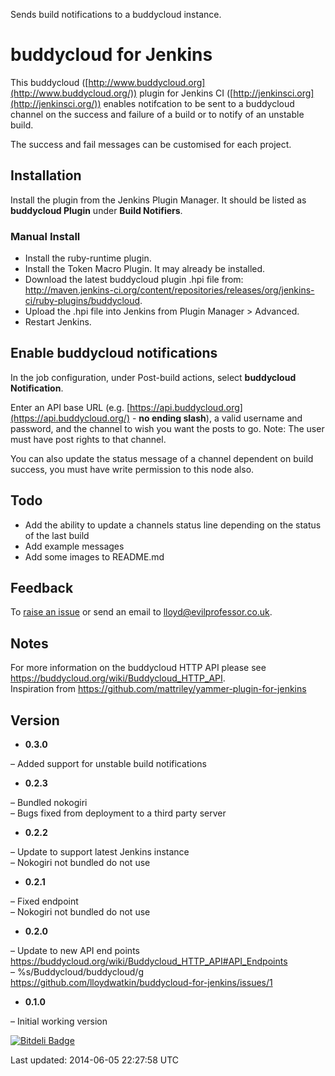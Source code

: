 Sends build notifications to a buddycloud instance.

# buddycloud for Jenkins

This buddycloud
([http://www.buddycloud.org](http://www.buddycloud.org/)) plugin for
Jenkins CI ([http://jenkinsci.org](http://jenkinsci.org/)) enables
notifcation to be sent to a buddycloud channel on the success and
failure of a build or to notify of an unstable build.

The success and fail messages can be customised for each project.

## Installation

Install the plugin from the Jenkins Plugin Manager. It should be listed
as **buddycloud Plugin** under **Build Notifiers**.

### Manual Install

-   Install the ruby-runtime plugin.
-   Install the Token Macro Plugin. It may already be installed.
-   Download the latest buddycloud plugin .hpi file from:
    <http://maven.jenkins-ci.org/content/repositories/releases/org/jenkins-ci/ruby-plugins/buddycloud>.
-   Upload the .hpi file into Jenkins from Plugin Manager \> Advanced.
-   Restart Jenkins.

## Enable buddycloud notifications

In the job configuration, under Post-build actions, select **buddycloud
Notification**.

Enter an API base URL (e.g.
[https://api.buddycloud.org](https://api.buddycloud.org/) - **no ending
slash**), a valid username and password, and the channel to wish you
want the posts to go. Note: The user must have post rights to that
channel.

You can also update the status message of a channel dependent on build
success, you must have write permission to this node also.

## Todo

-   Add the ability to update a channels status line depending on the
    status of the last build
-   Add example messages
-   Add some images to README.md

## Feedback

To [raise an
issue](https://github.com/lloydwatkin/buddycloud-for-jenkins/issues) or
send an email to lloyd@evilprofessor.co.uk.

## Notes

For more information on the buddycloud HTTP API please see
<https://buddycloud.org/wiki/Buddycloud_HTTP_API>.  
Inspiration from
<https://github.com/mattriley/yammer-plugin-for-jenkins>

## Version

-   **0.3.0**

– Added support for unstable build notifications

-   **0.2.3**

– Bundled nokogiri  
– Bugs fixed from deployment to a third party server

-   **0.2.2**

– Update to support latest Jenkins instance  
– Nokogiri not bundled do not use

-   **0.2.1**

– Fixed endpoint  
– Nokogiri not bundled do not use

-   **0.2.0**

– Update to new API end points
<https://buddycloud.org/wiki/Buddycloud_HTTP_API#API_Endpoints>  
– %s/Buddycloud/buddycloud/g
<https://github.com/lloydwatkin/buddycloud-for-jenkins/issues/1>

-   **0.1.0**

– Initial working version

[![Bitdeli
Badge](https://d2weczhvl823v0.cloudfront.net/lloydwatkin/buddycloud-for-jenkins/trend.png)](https://bitdeli.com/free)

Last updated: 2014-06-05 22:27:58 UTC
